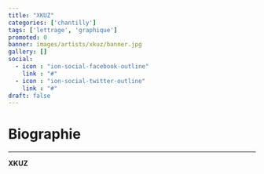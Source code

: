 ```yaml
---
title: "XKUZ"
categories: ['chantilly']
tags: ['lettrage', 'graphique']
promoted: 0
banner: images/artists/xkuz/banner.jpg
gallery: []
social:
  - icon : "ion-social-facebook-outline"
    link : "#"
  - icon : "ion-social-twitter-outline"
    link : "#"
draft: false
---
```


# Biographie
---

**XKUZ**
